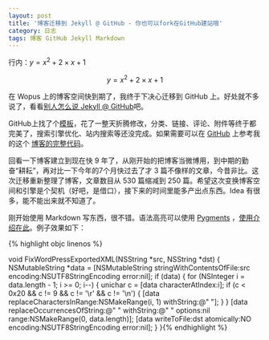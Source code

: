 ```yaml
---
layout: post
title: '博客迁移到 Jekyll @ GitHub - 你也可以fork在GitHub建站哦'
category: 日志
tags: 博客 GitHub Jekyll Markdown
---
```


行内：$y=x^2+2\times x+1$

$$y=x^2+2\times x+1$$

在 Wopus 上的博客空间快到期了，我终于下决心迁移到 GitHub 上。好处就不多说了，看看[别人怎么说 Jekyll @ GitHub](http://www.besteric.com/2013/05/08/migrate-wordpress-to-jekyll/)吧。

GitHub上找了个[模板](http://webfrogs.me/2012/12/20/use-jekyll/)，花了一整天折腾修改，分类、链接、评论、附件等终于都完美了，搜索引擎优化、站内搜索等还没完成。如果需要可以在 [GitHub](http://www.github.com/Yonsm) 上参考我的这个 [博客的完整代码](http://www.github.com/Yonsm/NET)。

回看一下博客建立到现在快 9 年了，从刚开始的把博客当微博用，到中期的勤奋“耕耘”，再对比一下今年的7个月快过去了才 3 篇不像样的文章，今昔非比。这次迁移重新整理了博客，文章数目从 530 篇缩减到 250 篇。希望这次变换博客空间和引擎是个契机（好吧，是借口），接下来的时间里能多产出点东西。Idea 有很多，能不能出来就不知道了。

刚开始使用 Markdown 写东西，很不错。语法高亮可以使用 [Pygments](http://pygments.org/) ，[使用介绍在此](https://github.com/mojombo/jekyll/wiki/Liquid-Extensions)。例子效果如下：

{% highlight objc linenos %}

void FixWordPressExportedXML(NSString *src, NSString *dst)
{
    NSMutableString *data = [NSMutableString stringWithContentsOfFile:src encoding:NSUTF8StringEncoding error:nil];
	if (data)
	{
		for (NSInteger i = data.length - 1; i >= 0; i--)
		{
			unichar c = [data characterAtIndex:i];
			if (c < 0x20 && c != 9 && c != '\r' && c != '\n')
			{
				[data replaceCharactersInRange:NSMakeRange(i, 1) withString:@" "];
			}
		}
		[data replaceOccurrencesOfString:@"&nbsp;" withString:@" " options:nil range:NSMakeRange(0, data.length)];
		[data writeToFile:dst atomically:NO encoding:NSUTF8StringEncoding error:nil];
	}
}{% endhighlight %}
